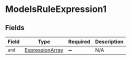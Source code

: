 # ModelsRuleExpression1


## Fields

| Field                                                     | Type                                                      | Required                                                  | Description                                               |
| --------------------------------------------------------- | --------------------------------------------------------- | --------------------------------------------------------- | --------------------------------------------------------- |
| `and`                                                     | [ExpressionArray](../../models/shared/ExpressionArray.md) | :heavy_minus_sign:                                        | N/A                                                       |